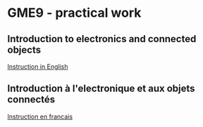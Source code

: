 # GME9 - practical work

## Introduction to electronics and connected objects

[Instruction in English](Docs/instruction-en.md)

## Introduction à l'electronique et aux objets connectés

[Instruction en francais](Docs/instruction-fr.md)